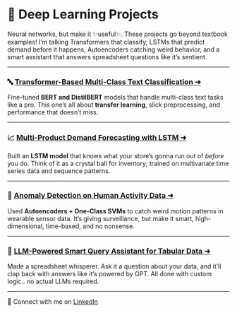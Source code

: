 # 🧠 Deep Learning Projects

Neural networks, but make it ✨useful✨. These projects go beyond textbook examples! I’m talking Transformers that classify, LSTMs that predict demand before it happens, Autoencoders catching weird behavior, and a smart assistant that answers spreadsheet questions like it’s sentient.

---

### 🔤 [Transformer-Based Multi-Class Text Classification ➜](https://github.com/lexusimni/Transformer-Text-Classification)

Fine-tuned **BERT and DistilBERT** models that handle multi-class text tasks like a pro. This one’s all about **transfer learning**, slick preprocessing, and performance that doesn’t miss.

---

### 📈 [Multi-Product Demand Forecasting with LSTM ➜](https://github.com/lexusimni/multi-product-demand-forecasting)

Built an **LSTM model** that knows what your store’s gonna run out of *before* you do. Think of it as a crystal ball for inventory; trained on multivariate time series data and sequence patterns.

---

### 🧩 [Anomaly Detection on Human Activity Data ➜](https://github.com/lexusimni/anomalytics-human-activity)

Used **Autoencoders + One-Class SVMs** to catch weird motion patterns in wearable sensor data. It’s giving surveillance, but make it smart, high-dimensional, time-based, and no nonsense.

---

### 🤖 [LLM-Powered Smart Query Assistant for Tabular Data ➜](https://github.com/lexusimni/LLM-Tabular-Assistant)

Made a spreadsheet whisperer. Ask it a question about your data, and it’ll clap back with answers like it’s powered by GPT. All done with custom logic.. no actual LLMs required.

---

📎 Connect with me on [LinkedIn](https://www.linkedin.com/in/alexus-glass-248061237/)
